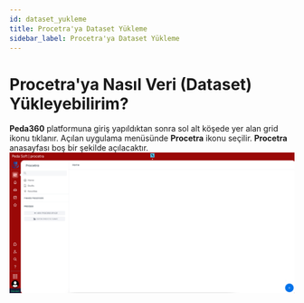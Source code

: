 ```yaml
---
id: dataset_yukleme
title: Procetra'ya Dataset Yükleme
sidebar_label: Procetra'ya Dataset Yükleme
---
```


# Procetra'ya Nasıl Veri (Dataset) Yükleyebilirim?

**Peda360** platformuna giriş yapıldıktan sonra sol alt köşede yer alan grid ikonu tıklanır. Açılan uygulama menüsünde **Procetra** ikonu seçilir. **Procetra** anasayfası boş bir şekilde açılacaktır.![Procetra Giriş](../images/p_giris2.png)
